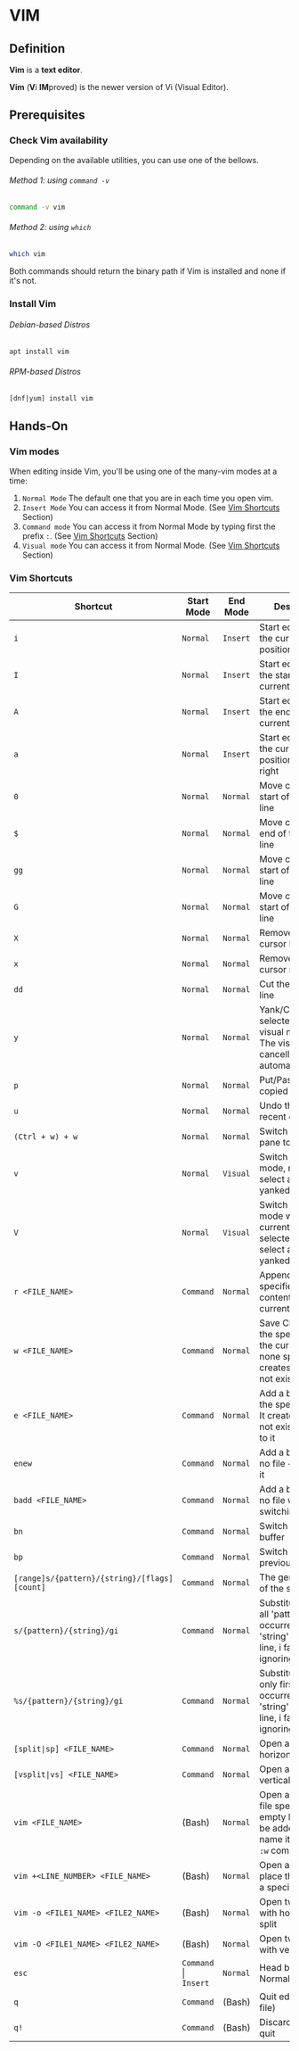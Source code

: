 # VIM

## Definition
**Vim** is a **text editor**.

**Vim** (**V**i **IM**proved) is the newer version of Vi (Visual Editor).

## Prerequisites

### Check Vim availability
Depending on the available utilities, you can use one of the bellows.
###### Method 1: using `command -v`
```bash
command -v vim
```
###### Method 2: using `which`
```bash
which vim
```
Both commands should return the binary path if Vim is installed and none if it's not.

### Install Vim
###### Debian-based Distros
```bash
apt install vim
```
###### RPM-based Distros 
```bash
[dnf|yum] install vim 
```

## Hands-On

### Vim modes
When editing inside Vim, you'll be using one of the many-vim modes at a time:
1. `Normal Mode` The default one that you are in each time you open vim.
2. `Insert Mode` You can access it from Normal Mode. (See [Vim Shortcuts](#vim-shortcuts) Section)
3. `Command mode` You can access it from Normal Mode by typing first the prefix `:`. (See [Vim Shortcuts](#vim-shortcuts) Section)
4. `Visual mode` You can access it from Normal Mode. (See [Vim Shortcuts](#vim-shortcuts) Section)

### Vim Shortcuts
| Shortcut                                      | Start Mode            | End Mode | Description                                                                                               |
|-----------------------------------------------|-----------------------|----------|-----------------------------------------------------------------------------------------------------------|
| `i`                                           | `Normal`              | `Insert` | Start editing from the current cursor position                                                            |
| `I`                                           | `Normal`              | `Insert` | Start editing from the start of the current line                                                          |
| `A`                                           | `Normal`              | `Insert` | Start editing from the end of the current line                                                            |
| `a`                                           | `Normal`              | `Insert` | Start editing from the current cursor position + 1 move right                                             |
| `0`                                           | `Normal`              | `Normal` | Move cursor to the start of the current line                                                              |
| `$`                                           | `Normal`              | `Normal` | Move cursor to the end of the current line                                                                |
| `gg`                                          | `Normal`              | `Normal` | Move cursor to the start of the first line                                                                |
| `G`                                           | `Normal`              | `Normal` | Move cursor to the start of the last line                                                                 |
| `X`                                           | `Normal`              | `Normal` | Remove char from cursor left                                                                              |
| `x`                                           | `Normal`              | `Normal` | Remove char from cursor right                                                                             |
| `dd`                                          | `Normal`              | `Normal` | Cut the current line                                                                                      |
| `y`                                           | `Normal`              | `Normal` | Yank/Copy selected text with visual mode help. The visual mode is cancelled automatically.                |
| `p`                                           | `Normal`              | `Normal` | Put/Paste the copied text                                                                                 |
| `u`                                           | `Normal`              | `Normal` | Undo the most recent change                                                                               |
| `(Ctrl + w) + w`                              | `Normal`              | `Normal` | Switch focus from pane to another                                                                         |
| `v`                                           | `Normal`              | `Visual` | Switch to visual mode, mainly to select a text to be yanked/copied                                        |
| `V`                                           | `Normal`              | `Visual` | Switch to visual mode with the current line selected, mainly to select a text to be yanked/copied         |
| `r <FILE_NAME>`                               | `Command`             | `Normal` | Append the specified file content to the current one                                                      |
| `w <FILE_NAME>`                               | `Command`             | `Normal` | Save Changes on the specified file, the current one if none specified. It creates the file if not exist   |
| `e <FILE_NAME>`                               | `Command`             | `Normal` | Add a buffer from the specified file. It creates the file if not exist + switch to it                     |
| `enew`                                        | `Command`             | `Normal` | Add a buffer from no file + switch to it                                                                  |
| `badd <FILE_NAME>`                            | `Command`             | `Normal` | Add a buffer from no file without switching to it                                                         |
| `bn`                                          | `Command`             | `Normal` | Switch to the next buffer                                                                                 |
| `bp `                                         | `Command`             | `Normal` | Switch to the previous buffer                                                                             |
| `[range]s/{pattern}/{string}/[flags] [count]` | `Command`             | `Normal` | The general form of the substitute                                                                        |
| `s/{pattern}/{string}/gi`                     | `Command`             | `Normal` | Substitute/Replace all 'pattern' occurrences with 'string' on each line, i fag for case ignoring          |
| `%s/{pattern}/{string}/gi`                    | `Command`             | `Normal` | Substitute/Replace only first 'pattern' occurrence with 'string' on each line, i fag for case ignoring    |
| `[split\|sp] <FILE_NAME>`                     | `Command`             | `Normal` | Open a side editor horizontally                                                                           |
| `[vsplit\|vs] <FILE_NAME>`                    | `Command`             | `Normal` | Open a side editor vertically                                                                             |
| `vim <FILE_NAME>`                             | (Bash)                | `Normal` | Open a file. If no file specified, an empty buffer will be added, you can name it later with `:w` command |
| `vim +<LINE_NUMBER> <FILE_NAME>`              | (Bash)                | `Normal` | Open a file and place the cursor at a specific line                                                       |
| `vim -o <FILE1_NAME> <FILE2_NAME>`            | (Bash)                | `Normal` | Open two files with horizontal split                                                                      |
| `vim -O <FILE1_NAME> <FILE2_NAME>`            | (Bash)                | `Normal` | Open two files with vertical split                                                                        |
| `esc`                                         | `Command` \| `Insert` | `Normal` | Head back to Normal Mode                                                                                  |
| `q`                                           | `Command`             | (Bash)   | Quit editor (clean file)                                                                                  |
| `q!`                                          | `Command`             | (Bash)   | Discard changes & quit                                                                                    |